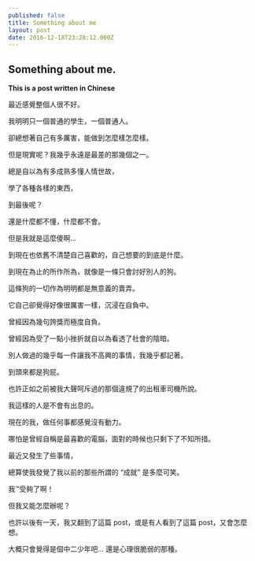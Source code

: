 ```yaml
---
published: false
title: Something about me
layout: post
date: 2016-12-18T23:28:12.000Z
---
```

## Something about me.

**This is a post written in Chinese**

最近感覺整個人很不好。

我明明只一個普通的學生，一個普通人。

卻總想著自己有多厲害，能做到怎麼樣怎麼樣。

但是現實呢？我幾乎永遠是最差的那幾個之一。

總是自以為有多成熟多懂人情世故，

學了各種各樣的東西，

到最後呢？

還是什麼都不懂，什麼都不會。

但是我就是這麼傻啊...

到現在也依舊不清楚自己喜歡的，自己想要的到底是什麼。

到現在為止的所作所為，就像是一條只會討好別人的狗。

這條狗的一切作為明明都是無意義的賣弄。

它自己卻覺得好像很厲害一樣，沉浸在自負中。

曾經因為幾句誇獎而極度自負。

曾經因為受了一點小挫折就自以為看透了社會的陰暗。

別人做過的幾乎每一件讓我不高興的事情，我幾乎都記著。

到頭來都是狗屁。

也許正如之前被我大聲呵斥過的那個違規了的出租車司機所說。

我這樣的人是不會有出息的。

現在的我，做任何事都感覺沒有動力。

哪怕是曾經自稱是最喜歡的電腦，面對的時候也只剩下了不知所措。

最近又發生了些事情，

總算使我發覺了我以前的那些所謂的 “成就” 是多麼可笑。

我™受夠了啊！

但我又能怎麼辦呢？

也許以後有一天，我又翻到了這篇 post，或是有人看到了這篇 post，又會怎麼想。

大概只會覺得是個中二少年吧... 還是心理很脆弱的那種。